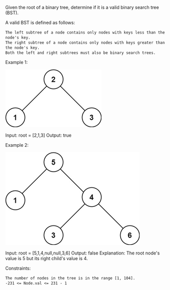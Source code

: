 Given the root of a binary tree, determine if it is a valid binary search tree (BST).

A valid BST is defined as follows:

    The left subtree of a node contains only nodes with keys less than the node's key.
    The right subtree of a node contains only nodes with keys greater than the node's key.
    Both the left and right subtrees must also be binary search trees.

 

Example 1:

![image](https://github.com/ChihSeanHsu/ALeetCodeADayWorkInGoogleSomeday/blob/master/2021_06/Validate%20Binary%20Search%20Tree/tree1.jpg)

Input: root = [2,1,3]
Output: true

Example 2:

![image](https://github.com/ChihSeanHsu/ALeetCodeADayWorkInGoogleSomeday/blob/master/2021_06/Validate%20Binary%20Search%20Tree/tree2.jpg)

Input: root = [5,1,4,null,null,3,6]
Output: false
Explanation: The root node's value is 5 but its right child's value is 4.

 

Constraints:

    The number of nodes in the tree is in the range [1, 104].
    -231 <= Node.val <= 231 - 1


